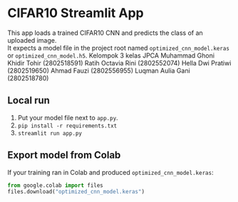 # CIFAR10 Streamlit App

This app loads a trained CIFAR10 CNN and predicts the class of an uploaded image.  
It expects a model file in the project root named `optimized_cnn_model.keras` or `optimized_cnn_model.h5`.
Kelompok 3 kelas JPCA
Muhammad Ghoni Khidir Tohir	(2802518591) 
Ratih Octavia Rini			    (2802552074) 
Hella Dwi Pratiwi			      (2802519650) 
Ahmad Fauzi				          (2802556955) 
Luqman Aulia Gani			      (2802518780) 
## Local run
1. Put your model file next to `app.py`.
2. `pip install -r requirements.txt`
3. `streamlit run app.py`

## Export model from Colab
If your training ran in Colab and produced `optimized_cnn_model.keras`:
```python
from google.colab import files
files.download("optimized_cnn_model.keras")


